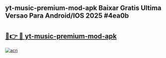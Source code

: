 ## yt-music-premium-mod-apk Baixar Gratis Ultima Versao Para Android/IOS 2025 #4ea0b

# <h2><a href="https://ainizakaria.my?title=yt-music-premium-mod-apk&ref=20M">🔗👉 🔴 yt-music-premium-mod-apk</a></h2>

[![acn](https://github.com/user-attachments/assets/0f9c940e-d8b0-45ae-aac7-cd30a18b3e1c)](https://ainizakaria.my?title=yt-music-premium-mod-apk&ref=20M)

